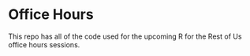 # Office Hours

This repo has all of the code used for the upcoming R for the Rest of Us office hours sessions.
